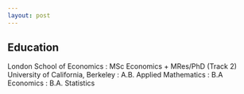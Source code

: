 ```yaml
---
layout: post
---
```

## Education
London School of Economics
  : MSc Economics + MRes/PhD (Track 2)
University of California, Berkeley 
  : A.B. Applied Mathematics
  : B.A Economics
  : B.A. Statistics


